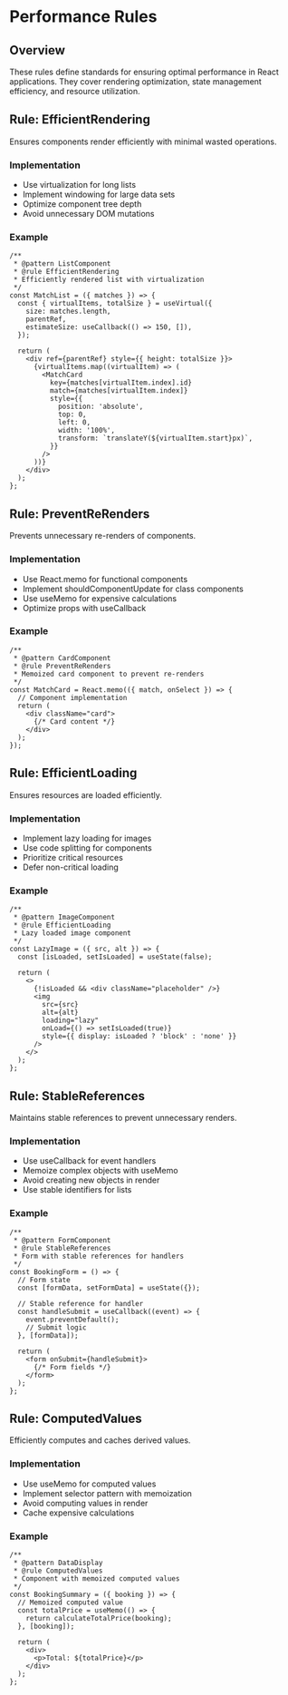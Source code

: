 # Performance Rules

## Overview

These rules define standards for ensuring optimal performance in React applications. They cover rendering optimization, state management efficiency, and resource utilization.

## Rule: EfficientRendering

Ensures components render efficiently with minimal wasted operations.

### Implementation

- Use virtualization for long lists
- Implement windowing for large data sets
- Optimize component tree depth
- Avoid unnecessary DOM mutations

### Example

```tsx
/**
 * @pattern ListComponent
 * @rule EfficientRendering
 * Efficiently rendered list with virtualization
 */
const MatchList = ({ matches }) => {
  const { virtualItems, totalSize } = useVirtual({
    size: matches.length,
    parentRef,
    estimateSize: useCallback(() => 150, []),
  });

  return (
    <div ref={parentRef} style={{ height: totalSize }}>
      {virtualItems.map((virtualItem) => (
        <MatchCard 
          key={matches[virtualItem.index].id}
          match={matches[virtualItem.index]}
          style={{
            position: 'absolute',
            top: 0,
            left: 0,
            width: '100%',
            transform: `translateY(${virtualItem.start}px)`,
          }}
        />
      ))}
    </div>
  );
};
```

## Rule: PreventReRenders

Prevents unnecessary re-renders of components.

### Implementation

- Use React.memo for functional components
- Implement shouldComponentUpdate for class components
- Use useMemo for expensive calculations
- Optimize props with useCallback

### Example

```tsx
/**
 * @pattern CardComponent
 * @rule PreventReRenders
 * Memoized card component to prevent re-renders
 */
const MatchCard = React.memo(({ match, onSelect }) => {
  // Component implementation
  return (
    <div className="card">
      {/* Card content */}
    </div>
  );
});
```

## Rule: EfficientLoading

Ensures resources are loaded efficiently.

### Implementation

- Implement lazy loading for images
- Use code splitting for components
- Prioritize critical resources
- Defer non-critical loading

### Example

```tsx
/**
 * @pattern ImageComponent
 * @rule EfficientLoading
 * Lazy loaded image component
 */
const LazyImage = ({ src, alt }) => {
  const [isLoaded, setIsLoaded] = useState(false);
  
  return (
    <>
      {!isLoaded && <div className="placeholder" />}
      <img 
        src={src} 
        alt={alt} 
        loading="lazy"
        onLoad={() => setIsLoaded(true)}
        style={{ display: isLoaded ? 'block' : 'none' }}
      />
    </>
  );
};
```

## Rule: StableReferences

Maintains stable references to prevent unnecessary renders.

### Implementation

- Use useCallback for event handlers
- Memoize complex objects with useMemo
- Avoid creating new objects in render
- Use stable identifiers for lists

### Example

```tsx
/**
 * @pattern FormComponent
 * @rule StableReferences
 * Form with stable references for handlers
 */
const BookingForm = () => {
  // Form state
  const [formData, setFormData] = useState({});
  
  // Stable reference for handler
  const handleSubmit = useCallback((event) => {
    event.preventDefault();
    // Submit logic
  }, [formData]);
  
  return (
    <form onSubmit={handleSubmit}>
      {/* Form fields */}
    </form>
  );
};
```

## Rule: ComputedValues

Efficiently computes and caches derived values.

### Implementation

- Use useMemo for computed values
- Implement selector pattern with memoization
- Avoid computing values in render
- Cache expensive calculations

### Example

```tsx
/**
 * @pattern DataDisplay
 * @rule ComputedValues
 * Component with memoized computed values
 */
const BookingSummary = ({ booking }) => {
  // Memoized computed value
  const totalPrice = useMemo(() => {
    return calculateTotalPrice(booking);
  }, [booking]);
  
  return (
    <div>
      <p>Total: ${totalPrice}</p>
    </div>
  );
};
``` 